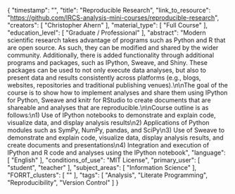 {
    "timestamp": "",
    "title": "Reproducible Research",
    "link_to_resource": "https://github.com/IRCS-analysis-mini-courses/reproducible-research",
    "creators": [
        "Christopher Ahern"
    ],
    "material_type": [
        "Full Course"
    ],
    "education_level": [
        "Graduate / Professional"
    ],
    "abstract": "Modern scientific research takes advantage of programs such as Python and R that are open source. As such, they can be modified and shared by the wider community. Additionally, there is added functionality through additional programs and packages, such as IPython, Sweave, and Shiny. These packages can be used to not only execute data analyses, but also to present data and results consistently across platforms (e.g., blogs, websites, repositories and traditional publishing venues).\n\nThe goal of the course is to show how to implement analyses and share them using IPython for Python, Sweave and knitr for RStudio to create documents that are shareable and analyses that are reproducible.\n\nCourse outline is as follows:\n1) Use of IPython notebooks to demonstrate and explain code, visualize data, and display analysis results\n2) Applications of Python modules such as SymPy, NumPy, pandas, and SciPy\n3) Use of Sweave to demonstrate and explain code, visualize data, display analysis results, and create documents and presentations\n4) Integration and execution of IPython and R code and analyses using the IPython notebook",
    "language": [
        "English"
    ],
    "conditions_of_use": "MIT License",
    "primary_user": [
        "student",
        "teacher"
    ],
    "subject_areas": [
        "Information Science"
    ],
    "FORRT_clusters": [
        ""
    ],
    "tags": [
        "Analysis",
        "Literate Programming",
        "Reproducibility",
        "Version Control"
    ]
}